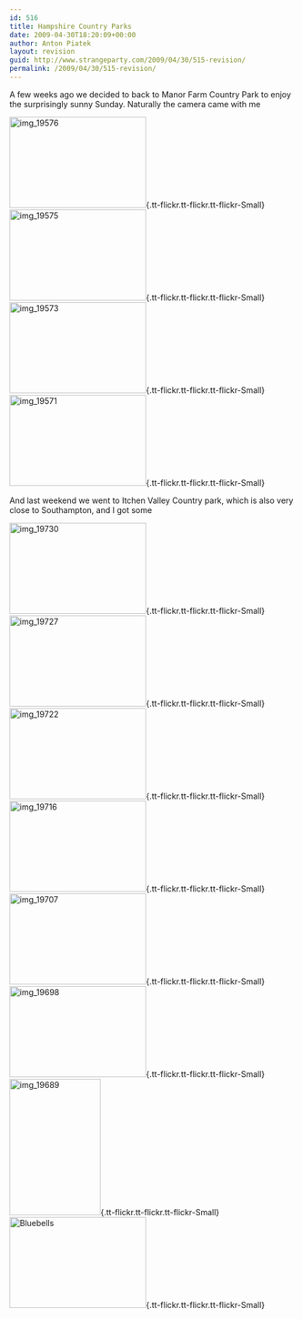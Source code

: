 ```yaml
---
id: 516
title: Hampshire Country Parks
date: 2009-04-30T18:20:09+00:00
author: Anton Piatek
layout: revision
guid: http://www.strangeparty.com/2009/04/30/515-revision/
permalink: /2009/04/30/515-revision/
---
```

A few weeks ago we decided to back to Manor Farm Country Park to enjoy the surprisingly sunny Sunday. Naturally the camera came with me

[<img src="http://farm4.static.flickr.com/3415/3483192585_d41b9767ec_m.jpg" border="0" alt="img_19576" width="240" height="160" />](http://farm4.static.flickr.com/3415/3483192585_d41b9767ec_b.jpg "img_19576"){.tt-flickr.tt-flickr.tt-flickr-Small} [<img src="http://farm4.static.flickr.com/3614/3484006320_615bdf983b_m.jpg" border="0" alt="img_19575" width="240" height="160" />](http://farm4.static.flickr.com/3614/3484006320_615bdf983b_b.jpg "img_19575"){.tt-flickr.tt-flickr.tt-flickr-Small} [<img src="http://farm4.static.flickr.com/3309/3484005402_945e199891_m.jpg" border="0" alt="img_19573" width="240" height="160" />](http://farm4.static.flickr.com/3309/3484005402_945e199891_b.jpg "img_19573"){.tt-flickr.tt-flickr.tt-flickr-Small} [<img src="http://farm4.static.flickr.com/3400/3483190563_d420d9a9f1_m.jpg" border="0" alt="img_19571" width="240" height="160" />](http://farm4.static.flickr.com/3400/3483190563_d420d9a9f1_b.jpg "img_19571"){.tt-flickr.tt-flickr.tt-flickr-Small}

And last weekend we went to Itchen Valley Country park, which is also very close to Southampton, and I got some

[<img src="http://farm4.static.flickr.com/3378/3483984074_5f315f83c5_m.jpg" border="0" alt="img_19730" width="240" height="160" />](http://farm4.static.flickr.com/3378/3483984074_5f315f83c5_b.jpg "img_19730"){.tt-flickr.tt-flickr.tt-flickr-Small} [<img src="http://farm4.static.flickr.com/3371/3483983238_8876c9965d_m.jpg" border="0" alt="img_19727" width="240" height="160" />](http://farm4.static.flickr.com/3371/3483983238_8876c9965d_b.jpg "img_19727"){.tt-flickr.tt-flickr.tt-flickr-Small} [<img src="http://farm4.static.flickr.com/3302/3483167971_b388937486_m.jpg" border="0" alt="img_19722" width="240" height="160" />](http://farm4.static.flickr.com/3302/3483167971_b388937486_b.jpg "img_19722"){.tt-flickr.tt-flickr.tt-flickr-Small} [<img src="http://farm4.static.flickr.com/3399/3483166031_aeacdf5b02_m.jpg" border="0" alt="img_19716" width="240" height="160" />](http://farm4.static.flickr.com/3399/3483166031_aeacdf5b02_b.jpg "img_19716"){.tt-flickr.tt-flickr.tt-flickr-Small} [<img src="http://farm4.static.flickr.com/3328/3483164787_d602854b2f_m.jpg" border="0" alt="img_19707" width="240" height="160" />](http://farm4.static.flickr.com/3328/3483164787_d602854b2f_b.jpg "img_19707"){.tt-flickr.tt-flickr.tt-flickr-Small} [<img src="http://farm4.static.flickr.com/3623/3483163077_8027cec7f1_m.jpg" border="0" alt="img_19698" width="240" height="160" />](http://farm4.static.flickr.com/3623/3483163077_8027cec7f1_b.jpg "img_19698"){.tt-flickr.tt-flickr.tt-flickr-Small} [<img src="http://farm4.static.flickr.com/3416/3483976602_bae8b81718_m.jpg" border="0" alt="img_19689" width="160" height="240" />](http://farm4.static.flickr.com/3416/3483976602_bae8b81718_b.jpg "img_19689"){.tt-flickr.tt-flickr.tt-flickr-Small} [<img src="http://farm4.static.flickr.com/3628/3483162515_9ffa5fae91_m.jpg" border="0" alt="Bluebells" width="240" height="160" />](http://farm4.static.flickr.com/3628/3483162515_9ffa5fae91_b.jpg "Bluebells"){.tt-flickr.tt-flickr.tt-flickr-Small}